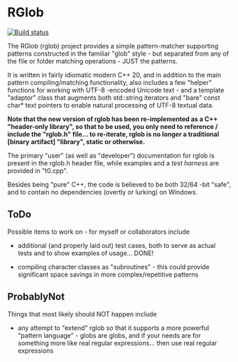 # RGlob

[![Build status](https://ci.appveyor.com/api/projects/status/github/robertroessler/rglob?svg=true)](https://ci.appveyor.com/project/robertroessler/rglob)

The RGlob (rglob) project provides a simple pattern-matcher supporting patterns
constructed in the familiar "glob" style - but separated from any of the file or
folder matching operations - JUST the patterns.

It is written in fairly idiomatic modern C++ 20, and in addition to the main
pattern compiling/matching functionality, also includes a few "helper" functions
for working with UTF-8 -encoded Unicode text - and a template "adaptor" class
that augments both std::string iterators and "bare" const char* text pointers to
enable natural processing of UTF-8 textual data.

__Note that the new version of rglob has been re-implemented as a C++ "header-only library",
so that to be used, you only need to reference / include the "rglob.h" file... to
re-iterate, rglob is no longer a traditional [binary artifact] "library", static or otherwise.__

The primary "user" (as well as "developer") documentation for rglob is present
in the rglob.h header file, while examples and a *test harness* are provided in "t0.cpp".

Besides being "pure" C++, the code is believed to be both 32/64 -bit "safe", and
to contain no dependencies (overtly or lurking) on Windows.

## ToDo

Possible items to work on - for myself or collaborators include

* additional (and properly laid out) test cases, both to serve as actual tests
and to show examples of usage... DONE!

* compiling character classes as "subroutines" - this could provide significant
space savings in more complex/repetitive patterns

## ProbablyNot

Things that most likely should NOT happen include

* any attempt to "extend" rglob so that it supports a more powerful "pattern
language" - globs are globs, and if your needs are for something more like real
regular expressions... then use real regular expressions
